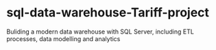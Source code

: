 # sql-data-warehouse-Tariff-project
Buliding a modern data warehouse with SQL Server, including ETL processes, data modelling and analytics
